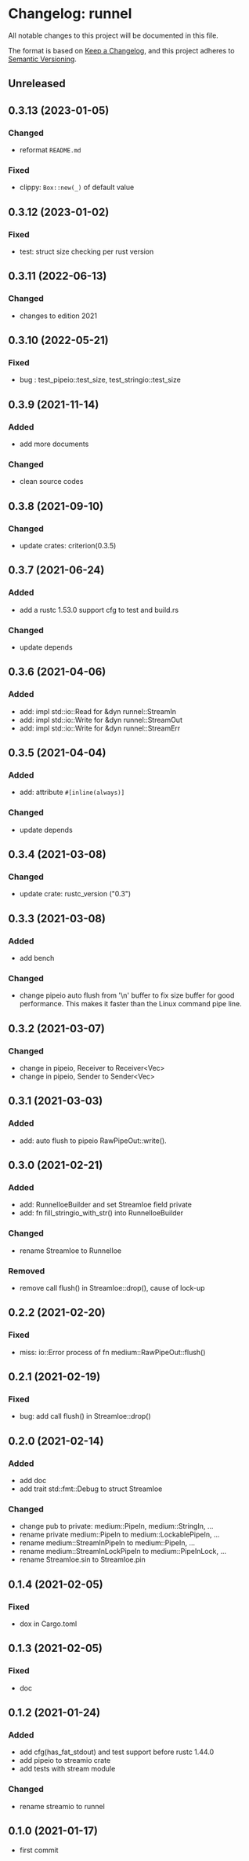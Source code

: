 # Changelog: runnel

All notable changes to this project will be documented in this file.

The format is based on [Keep a Changelog](https://keepachangelog.com/en/1.0.0/),
and this project adheres to [Semantic Versioning](https://semver.org/spec/v2.0.0.html).

## Unreleased


## 0.3.13 (2023-01-05)
### Changed
* reformat `README.md`

### Fixed
* clippy: `Box::new(_)` of default value

## 0.3.12 (2023-01-02)
### Fixed
* test: struct size checking per rust version

## 0.3.11 (2022-06-13)
### Changed
* changes to edition 2021

## 0.3.10 (2022-05-21)
### Fixed
* bug : test_pipeio::test_size, test_stringio::test_size

## 0.3.9 (2021-11-14)
### Added
* add more documents

### Changed
* clean source codes

## 0.3.8 (2021-09-10)
### Changed
* update crates: criterion(0.3.5)

## 0.3.7 (2021-06-24)
### Added
* add a rustc 1.53.0 support cfg to test and build.rs

### Changed
* update depends

## 0.3.6 (2021-04-06)
### Added
* add: impl std::io::Read for &dyn runnel::StreamIn
* add: impl std::io::Write for &dyn runnel::StreamOut
* add: impl std::io::Write for &dyn runnel::StreamErr

## 0.3.5 (2021-04-04)
### Added
* add: attribute `#[inline(always)]`

### Changed
* update depends

## 0.3.4 (2021-03-08)
### Changed
* update crate: rustc_version ("0.3")

## 0.3.3 (2021-03-08)
### Added
* add bench

### Changed
* change pipeio auto flush from '\n' buffer to fix size buffer for
  good performance. This makes it faster than the Linux command pipe line.

## 0.3.2 (2021-03-07)
### Changed
* change in pipeio, Receiver<String> to Receiver<Vec<u8>>
* change in pipeio, Sender<String> to Sender<Vec<u8>>

## 0.3.1 (2021-03-03)
### Added
* add: auto flush to pipeio RawPipeOut::write().

## 0.3.0 (2021-02-21)
### Added
* add: RunnelIoeBuilder and set StreamIoe field private
* add: fn fill_stringio_with_str() into RunnelIoeBuilder

### Changed
* rename StreamIoe to RunnelIoe

### Removed
* remove call flush() in StreamIoe::drop(), cause of lock-up

## 0.2.2 (2021-02-20)
### Fixed
* miss: io::Error process of fn medium::RawPipeOut::flush()

## 0.2.1 (2021-02-19)
### Fixed
* bug: add call flush() in StreamIoe::drop()

## 0.2.0 (2021-02-14)
### Added
* add doc
* add trait std::fmt::Debug to struct StreamIoe

### Changed
* change pub to private: medium::PipeIn, medium::StringIn, ...
* rename private medium::PipeIn to medium::LockablePipeIn, ...
* rename medium::StreamInPipeIn to medium::PipeIn, ...
* rename medium::StreamInLockPipeIn to medium::PipeInLock, ...
* rename StreamIoe.sin to StreamIoe.pin

## 0.1.4 (2021-02-05)
### Fixed
* dox in Cargo.toml

## 0.1.3 (2021-02-05)
### Fixed
* doc

## 0.1.2 (2021-01-24)
### Added
* add cfg(has_fat_stdout) and test support before rustc 1.44.0
* add pipeio to streamio crate
* add tests with stream module

### Changed
* rename streamio to runnel

## 0.1.0 (2021-01-17)
* first commit
